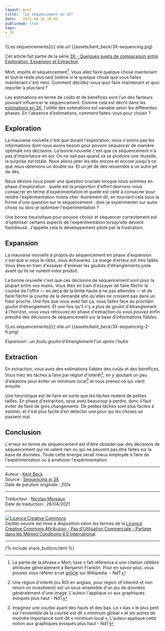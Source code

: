 ```yaml
---
layout: post
title:  "Le séquencement en 3X"
date:   2021-04-26 10:03
published: true
tags:
- 3X
---
```


![Les séquencements]({{ site.url }}assets/kent_beck/3X-sequencing.jpg)

Cet article fait partie de la série [3X - Quelques sujets de comparaison entre Exploration, Expansion et Extraction](http://www.les-traducteurs-agiles.org/2021/04/18/3x-quelques-sujets-de-comparaison-entre-exploration-expansion-et-extraction.html).

Mort, impôts et séquencement[^1]. Vous allez faire quelque chose maintenant et tout le reste plus tard (même si le quelque chose que vous faites maintenant c'est rien). Comment décidez-vous quoi faire maintenant et quoi reporter à plus tard ?

Les estimations en terme de coûts et de bénéfices sont l'un des facteurs pouvant influencer le séquencement. Comme cela est décrit dans les [estimations en 3X](http://www.les-traducteurs-agiles.org/2021/04/20/les-estimations-en-3x.html), l'utilité des estimations est variable selon les différentes phases. En l'absence d'estimations, comment faites-vous pour choisir ?

## Exploration

La mauvaise nouvelle c'est que durant l'exploration, nous n'avons pas les informations dont nous avons besoin pour pouvoir séquencer de manière optimale nos décisions. La bonne nouvelle c'est que ce séquencement n'a pas d'importance en soi. On ne sait pas quand va se produire une réussite, la surprise est totale. Nous allons jeter les dés encore et encore jusqu'à ce que nous obtenions un double six. Et un jet de dés ressemble à un autre jet de dés.

Nous devons nous poser une question cruciale lorsque nous sommes en phase d'exploration : quelle est la proportion d'effort devrions-nous consacrer en terme d'expérimentation et quelle est celle à consacrer pour rendre l'expérimentation moins cher. Autrement dit, en tournant cela sous la forme d'une question sur le séquencement : dois-je expérimenter sur autre chose ou dois-je optimiser l'expérimentation ?

Une bonne heuristique pour pouvoir choisir et séquencer correctement est d'optimiser certains aspects de l'expérimentation lorsqu'elle devient fastidieuse. J'appelle cela le développement piloté par la frustration.

## Expansion

La mauvaise nouvelle à propos du séquencement en phase d'expansion c'est que si vous le râtez, vous échouerez. La marge d'erreur est très faible. Vous êtes en train d'essayer d'enlever les goulots d'étranglements juste avant qu'ils ne ruinent votre produit.

La bonne nouvelle c'est que ces décisions de séquencement sont pour la plupart entre vos mains. Vous êtes en train d'essayer de faire fléchir la courbe de l'offre — en deça de la limite haute à ne pas atteindre — et de faire fléchir la courbe de la demande afin qu'elles ne croisent pas dans un futur proche. Une fois que vous avez fait ça, vous faites face au prochain goulot d'étranglement. Et une fois qu'il n'y a plus de goulot d'étranglement à l'horizon, vous vous retrouvez en phase d'extraction où vous _pouvez_ enfin prendre des décisions de séquencement sur la base d'informations fiables.  

![Les séquencements]({{ site.url }}assets/kent_beck/3X-sequencing-2-fr.png)

_Expansion : un foutu goulot d'étranglement l'un après l'autre_

## Extraction

En extraction, vous avez des estimations fiables des coûts et des bénéfices. Vous triez les tâches à faire par région d'intérêt[^2], en y ajoutant un peu d'aléatoire pour éviter un minimum local[^3] et vous prenez ce qui vient ensuite.

Une heuristique est de faire en sorte que les tâches restent de petites tailles. En phase d'extraction, vous avez beaucoup à perdre, donc il faut éviter de faire de gros changements. De petites tâches sont plus faciles à estimer, et il est plus facile d'en détecter une pour qui les choses se passent mal.

## Conclusion

L'erreur en terme de séquencement est d'être obséder par des décisions de séquencement qui ne valent rien ou qui ne peuvent pas être faites sur la base de données. Toute cette énergie serait mieux employée à faire de l'expérimentation ou à améliorer l'expérimentation.

[^1]: La partie de la phrase « Mort, taxe » fait référence à une citation célèbre attribuée généralement à Benjamin Franklin. Pour en savoir plus, vous pouvez vous référer à cet [article](https://en.wikipedia.org/wiki/Death_and_taxes_(idiom)) sur Wikipedia. - NdT

[^2]: Une région d'intérêt (ou ROI en anglais, pour region of interest et non return on investment) est un sous-ensemble d'un jeu de données généralement d'une image. L'auteur l'applique ici aux graphiques évoqués plus haut - NdT

[^3]: Imaginez une courbe ayant des hauts et des bas. Le « bas » le plus petit sur l'ensemble de la courbe est dit « minimum global » et les autres de moindre importance sont dit « minimum local ». L'auteur applique cette notion aux graphiques évoqués plus haut - NdT

---
Auteur : [Kent Beck](https://medium.com/@kentbeck_7670/about)  
Source : [Sequencing in 3X](https://www.facebook.com/notes/kent-beck/sequencing-in-3x/1243615332337995)  
Date de parution originale : 201x  

---
Traducteur : [Nicolas Mereaux](http://www.les-traducteurs-agiles.org/traducteurs/)  
Date de traduction : 26/04/2021  

---

<a rel="license" href="http://creativecommons.org/licenses/by-nc-sa/4.0/"><img alt="Licence Creative Commons" style="border-width:0" src="http://i.creativecommons.org/l/by-nc-sa/4.0/88x31.png" /></a><br />Ce(tte) oeuvre est mise à disposition selon les termes de la <a rel="license" href="http://creativecommons.org/licenses/by-nc-sa/4.0/">Licence Creative Commons Attribution - Pas d'Utilisation Commerciale - Partage dans les Mêmes Conditions 4.0 International</a>.

---

{% include share_buttons.html %}
